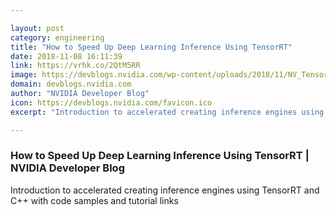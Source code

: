 ```yaml
---

layout: post
category: engineering
title: "How to Speed Up Deep Learning Inference Using TensorRT"
date: 2018-11-08 16:11:39
link: https://vrhk.co/2QtM5RR
image: https://devblogs.nvidia.com/wp-content/uploads/2018/11/NV_TensorRT_Visual_2C_RGB-625x625-1.png
domain: devblogs.nvidia.com
author: "NVIDIA Developer Blog"
icon: https://devblogs.nvidia.com/favicon.ico
excerpt: "Introduction to accelerated creating inference engines using TensorRT and C++ with code samples and tutorial links"

---
```


### How to Speed Up Deep Learning Inference Using TensorRT | NVIDIA Developer Blog

Introduction to accelerated creating inference engines using TensorRT and C++ with code samples and tutorial links
